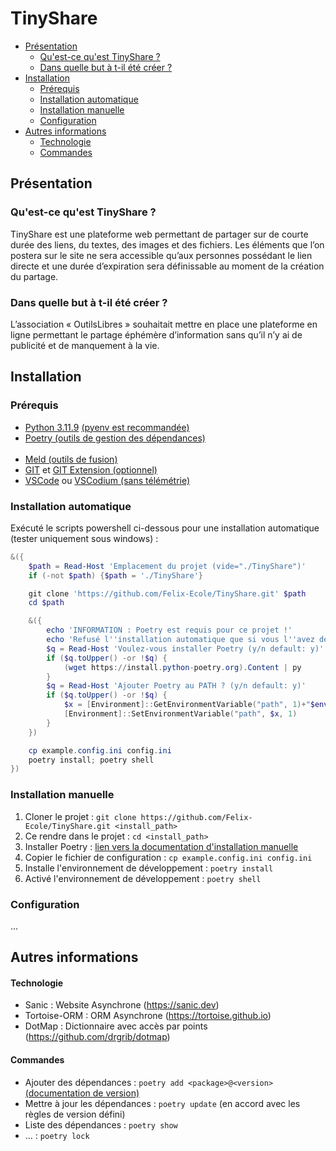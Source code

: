 # TinyShare
- [Présentation](#présentation)
	- [Qu'est-ce qu'est TinyShare ?](#quest-ce-quest-tinyshare)
	- [Dans quelle but à t-il été créer ?](#dans-quelle-but-à-t-il-été-créer)
- [Installation](#présentation)
	- [Prérequis](#prérequis)
	- [Installation automatique](#installation-automatique)
	- [Installation manuelle](#installation-manuelle)
	- [Configuration](#configuration)
- [Autres informations](#autres-informations)
	- [Technologie](#technologie)
	- [Commandes](#commandes)


## Présentation
### Qu'est-ce qu'est TinyShare ?
TinyShare est une plateforme web permettant de partager sur de courte durée des liens, du textes, des images et des fichiers. Les éléments que l’on postera sur le site ne sera accessible qu’aux personnes possédant le lien directe et une durée d’expiration sera définissable au moment de la création du partage.

### Dans quelle but à t-il été créer ?
L’association « OutilsLibres » souhaitait mettre en place une plateforme en ligne permettant le partage éphémère d’information sans qu’il n’y ai de publicité et de manquement à la vie.



## Installation
### Prérequis
- [Python 3.11.9](https://python.org/downloads/release/python-3123) [(pyenv est recommandée)](https://github.com/pyenv/pyenv)
- [Poetry (outils de gestion des dépendances)](https://python-poetry.org/docs/#installing-with-the-official-installer)
<br><br>
- [Meld (outils de fusion)](https://meldmerge.org)
- [GIT](https://git-scm.com) et [GIT Extension (optionnel)](https://github.com/gitextensions/gitextensions)
- [VSCode](https://code.visualstudio.com) ou [VSCodium (sans télémétrie)](https://vscodium.com)

### Installation automatique
Exécuté le scripts powershell ci-dessous pour une installation automatique (tester uniquement sous windows) :
```powershell
&({
	$path = Read-Host 'Emplacement du projet (vide="./TinyShare")'
	if (-not $path) {$path = './TinyShare'}

	git clone 'https://github.com/Felix-Ecole/TinyShare.git' $path
	cd $path

	&({
		echo 'INFORMATION : Poetry est requis pour ce projet !'
		echo 'Refusé l''installation automatique que si vous l''avez déjà !'
		$q = Read-Host 'Voulez-vous installer Poetry (y/n default: y)'
		if ($q.toUpper() -or !$q) {
			(wget https://install.python-poetry.org).Content | py
		}
		$q = Read-Host 'Ajouter Poetry au PATH ? (y/n default: y)'
		if ($q.toUpper() -or !$q) {
			$x = [Environment]::GetEnvironmentVariable("path", 1)+"$env:appdata\Python\Scripts"
			[Environment]::SetEnvironmentVariable("path", $x, 1)
		}
	})

	cp example.config.ini config.ini
	poetry install; poetry shell
})
```

### Installation manuelle
1) Cloner le projet : `git clone https://github.com/Felix-Ecole/TinyShare.git <install_path>`
2) Ce rendre dans le projet : `cd <install_path>`
3) Installer Poetry : [lien vers la documentation d'installation manuelle](https://python-poetry.org/docs/#installing-with-the-official-installer)
4) Copier le fichier de configuration : `cp example.config.ini config.ini`
4) Installe  l'environnement de développement : `poetry install`
5) Activé l'environnement de développement : `poetry shell`

### Configuration
...




## Autres informations
#### Technologie
- Sanic : Website Asynchrone (https://sanic.dev)
- Tortoise-ORM : ORM Asynchrone (https://tortoise.github.io)
- DotMap : Dictionnaire avec accès par points (https://github.com/drgrib/dotmap)

#### Commandes
- Ajouter des dépendances : `poetry add <package>@<version>` [(documentation de version)](https://gist.github.com/jonlabelle/706b28d50ba75bf81d40782aa3c84b3e)
- Mettre à jour les dépendances : `poetry update` (en accord avec les règles de version défini)
- Liste des dépendances : `poetry show`
- ... : `poetry lock`
